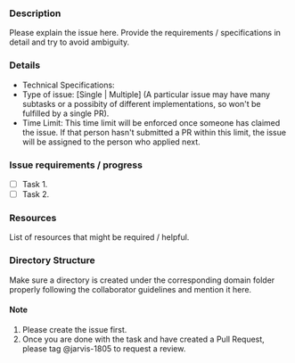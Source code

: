 ### Description

Please explain the issue here. Provide the requirements / specifications in detail and try to avoid ambiguity.

### Details

- Technical Specifications:
- Type of issue: [Single | Multiple] (A particular issue may have many subtasks or a possibity of different implementations, so won't be fulfilled by a single PR).
- Time Limit: This time limit will be enforced once someone has claimed the issue. If that person hasn't submitted a PR within this limit, the issue will be assigned to the person who applied next.

### Issue requirements / progress

- [ ] Task 1.
- [ ] Task 2.

### Resources

List of resources that might be required / helpful.

### Directory Structure

Make sure a directory is created under the corresponding domain folder properly following the collaborator guidelines and mention it here.

#### Note

1. Please create the issue first.
2. Once you are done with the task and have created a Pull Request, please tag @jarvis-1805 to request a review.

